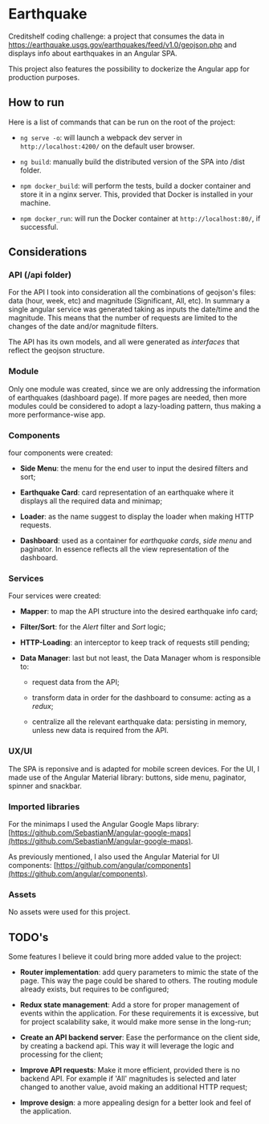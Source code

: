 
  

# Earthquake

Creditshelf coding challenge: a project that consumes the data in https://earthquake.usgs.gov/earthquakes/feed/v1.0/geojson.php and displays info about earthquakes in an Angular SPA.

This project also features the possibility to dockerize the Angular app for production purposes.

  

  

## How to run

Here is a list of commands that can be run on the root of the project:

  

-  `ng serve -o`: will launch a webpack dev server in `http://localhost:4200/` on the default user browser.

-  `ng build`: manually build the distributed version of the SPA into /dist folder.

-  `npm docker_build`: will perform the tests, build a docker container and store it in a nginx server. This, provided that Docker is installed in your machine.

-  `npm docker_run`: will run the Docker container at `http://localhost:80/`, if successful.

  

  

## Considerations

  

### API (/api folder)

For the API I took into consideration all the combinations of geojson's files: data (hour, week, etc) and magnitude (Significant, All, etc). In summary a single angular service was generated taking as inputs the date/time and the magnitude. This means that the number of requests are limited to the changes of the date and/or magnitude filters.

The API has its own models, and all were generated as *interfaces* that reflect the geojson structure.

  

### Module

Only one module was created, since we are only addressing the information of earthquakes (dashboard page). If more pages are needed, then more modules could be considered to adopt a lazy-loading pattern, thus making a more performance-wise app.

  

### Components

four components were created:

  

-  **Side Menu**: the menu for the end user to input the desired filters and sort;

-  **Earthquake Card**: card representation of an earthquake where it displays all the required data and minimap;
- **Loader**: as the name suggest to display the loader when making HTTP requests.

-  **Dashboard**: used as a container for *earthquake cards*, *side menu* and paginator. In essence reflects all the view representation of the dashboard.

  

### Services

Four services were created:

  

-  **Mapper**: to map the API structure into the desired earthquake info card;

-  **Filter/Sort**: for the *Alert* filter and *Sort* logic;
-  **HTTP-Loading**: an interceptor to keep track of requests still pending;

-  **Data Manager**: last but not least, the Data Manager whom is responsible to:

    - request data from the API;

    - transform data in order for the dashboard to consume: acting as a *redux*;

    - centralize all the relevant earthquake data: persisting in memory, unless new data is required from the API.

  

### UX/UI

The SPA is reponsive and is adapted for mobile screen devices. For the UI, I made use of the Angular Material library: buttons, side menu, paginator, spinner and snackbar.

  

### Imported libraries

For the minimaps I used the Angular Google Maps library: [https://github.com/SebastianM/angular-google-maps](https://github.com/SebastianM/angular-google-maps).

As previously mentioned, I also used the Angular Material for UI components: [https://github.com/angular/components](https://github.com/angular/components).

  

### Assets

No assets were used for this project.

  

  

## TODO's

Some features I believe it could bring more added value to the project:

  

-  **Router implementation**: add query parameters to mimic the state of the page. This way the page could be shared to others. The routing module already exists, but requires to be configured;

-  **Redux state management**: Add a store for proper management of events within the application. For these requirements it is excessive, but for project scalability sake, it would make more sense in the long-run;

-  **Create an API backend server**: Ease the performance on the client side, by creating a backend api. This way it will leverage the logic and processing for the client;

-  **Improve API requests**: Make it more efficient, provided there is no backend API. For example if 'All' magnitudes is selected and later changed to another value, avoid making an additional HTTP request;

- **Improve design**: a more appealing design for a better look and feel of the application.
